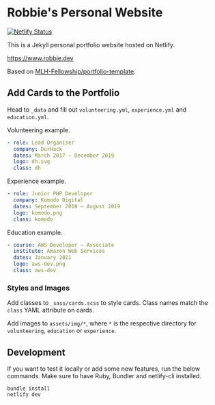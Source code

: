 # Robbie's Personal Website

[![Netlify Status](https://api.netlify.com/api/v1/badges/38497b80-a76c-4c5e-b5ee-dfb22f6c9963/deploy-status)](https://app.netlify.com/sites/robbie-dev/deploys)

This is a Jekyll personal portfolio website hosted on Netlify.

https://www.robbie.dev

Based on [MLH-Fellowship/portfolio-template](https://github.com/MLH-Fellowship/portfolio-template).

## Add Cards to the Portfolio

Head to `_data` and fill out `volunteering.yml`, `experience.yml` and `education.yml`.

Volunteering example.
```yaml
- role: Lead Organiser
  company: DurHack
  dates: March 2017 – December 2019
  logo: dh.svg
  class: dh
```

Experience example.
```yaml
- role: Junior PHP Developer
  company: Komodo Digital
  dates: September 2018 – August 2019
  logo: komodo.png
  class: komodo
```

Education example.
```yaml
- course: AWS Developer – Associate
  institute: Amazon Web Services
  dates: January 2021
  logo: aws-dev.png
  class: aws-dev
```

### Styles and Images
Add classes to `_sass/cards.scss` to style cards. Class names match the `class` YAML attribute on cards.

Add images to `assets/img/*`, where `*` is the respective directory for `volunteering`, `education` or `experience`.

## Development

If you want to test it locally or add some new features, run the below commands. Make sure to have Ruby, Bundler and netlify-cli installed.

```
bundle install
netlify dev
```
